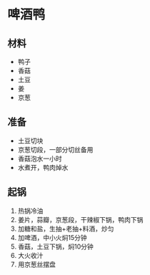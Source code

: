 啤酒鸭
===

材料
---

* 鸭子
* 香菇
* 土豆
* 姜
* 京葱

准备
---

* 土豆切块
* 京葱切段，一部分切丝备用
* 香菇泡水一小时
* 水煮开，鸭肉焯水

起锅
---

1. 热锅冷油
2. 姜片，蒜瓣，京葱段，干辣椒下锅，鸭肉下锅
3. 加糖和盐，生抽+老抽+料酒，炒匀
4. 加啤酒，中小火焖15分钟
5. 香菇，土豆下锅，焖10分钟
6. 大火收汁
7. 用京葱丝摆盘